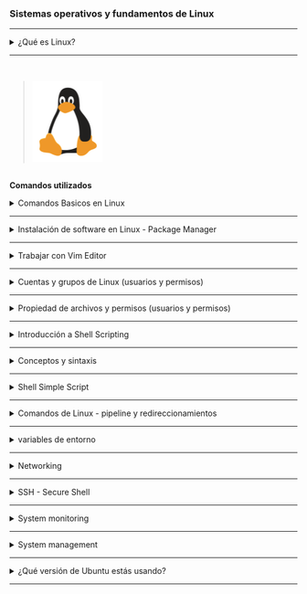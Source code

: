 ###  Sistemas operativos y fundamentos de Linux ###


******

<details>
<summary>¿Qué es Linux? </summary>
<br />

[Doc](https://www.linux.com/what-is-linux/)

</details>

******
<br />

>![linux](linux.png)

##

**Comandos utilizados**

<details>
<summary>Comandos Basicos en Linux </summary>
<br />

Operaciones generales:
- `clear` = Limpia la terminal

Operaciones de directorio:
- `pwd` = Mostrar el directorio actual. Ejemplo :
Output: `/home/$USER`
- `ls` = Listar carpetas y archivos. Ejemplo
 Output: `Desktop  Downloads  Pictures  Documents`
- `cd [dirname]` = Cambie de directorio a `[dir]`
- `mkdir [dirname]` = Hacer o Crear directorio [dirname] 
>Ejemplo:
```
mkdir -p mydir/{colors/{basic,blended},shape,animals/{mammals,reptiles}}`
```

- `cd ..` = Ir al directorio.
Operaciones de archivo:

- `touch [filename]` = Crear filename]
>Solo de Ejemplo:
```
touch Framework/{frontend/{appA/{dockerfileA,conf,src},appB/{dockerfileB,conf,src}},docker-compose,backend/{ServiceA/{consumer,dockerfileA,producer},ServiceB/{consumer,dockerfileB,producer}}}
```
```
Framework
    ├── backend
    │     ├── ServiceA
    │     │     ├── dockerfileA
    │     │     ├── producer
    │     │     └── consumer
    │     └── ServiceB
    │           ├── dockerfileB
    │           ├── producer
    │           └── consumer
    ├── frontend
    │     ├── appA
    │     │     ├── conf
    │     │     ├── src
    │     │     └── dockerfileA
    │     └── appB
    │           ├── conf
    │           ├── src
    │           └── dockerfileB
    └── docker-compose
```



- `rm [filename]` = Eliminar [filename]
- `rm -r [dirname]` = Eleminar un directorio no vacío y todos los archivos en él
- `rm -d [dirname]` or `rmdir [dirname]` = Eliminar un directorio vacío

Navegación en el sistema de archivos:
- `cd usr/local/bin` = Navegar por múltiples dirs (ruta relativa - relativa al directorio actual). Mover al directorio `bin`
- `cd ../..` = Sube 2 jerarquías, así que ve al directorio `usr`
- `cd /usr` = Alternativa para ir a `usr` directamente (ruta absoluta)
- `cd [absolute path]` = Mover a cualquier lugar proporcionando la ruta completa
- `cd $home` = Ir a mi directorio personal (ruta absoluta)
- `cd ~` = Acceso directo alternativo para ir al directorio de inicio
- `ls /etc/network` = Lista de carpetas y archivos del directorio `red`

Más operaciones de archivos y directorios
- `mv [filename] [new_filename]` = Cambiar el nombre del archivo a un nuevo nombre
- `cp -r [dirname] [new_dirname]` = Copiar dirname a new_dirname recursivamente significado incluyendo los archivos
- `cp [filename] [new_filename]` = Copiar nombre de archivo a new_filename

Algunos comandos más útiles 
- `ls -R [dirname]` = Mostrar dirs y archivos, sino también sub dirs y archivos
- `history` = Da una lista de todos los comandos pasados escritos en la sesión de terminal actual
- `history 20` = Mostrar lista de los últimos 20 comandos
- `CTRL + r` = historial de búsqueda

- `CTRL + c` = Orden stop current
- `CTRL + SHIFT + v` = Pegar texto copiado en el terminal
- `ls -a` = Ver archivos ocultos también
- `cat [filename]` = Mostrar el contenido del archivo
- `cat .bash_history` = Mostrar el contenido del archivo
- `cat Documents/java-app/Readme.md` = Mostrar el contenido del archivo

Mostrar información del sistema operativo
- `uname -a` = Mostrar sistema y núcleo
- `cat /etc/os-release` =  Mostrar información del OS 
- `lscpu` = Mostrar información de hardware, p. ej., la CPU que tiene, etc.
- `lsmem` = Mostrar información de memoria


Ejecutar comandos como superusuario
- `sudo [some command]` = Permite a los usuarios regulares ejecutar programas con los privilegios de seguridad del superusuario o root
- `su - admin` = Cambiar de usuario  a admin
</details>


******

<details>
<summary>Instalación de software en Linux - Package Manager </summary>
<br />

Administrador de paquetes de APT:
- `sudo apt search [package_name]` = Buscar un paquete dado
- `sudo apt install [package_name]` = Instalar un paquete dado
- `sudo apt install [package_name] [package_name2]` = Instalar varios paquetes con un comando
- `sudo apt remove [package_name]` = Quitar el paquete instalado
- `sudo apt update` = Actualiza el índice de paquetes. Muestra los últimos cambios desde los repositorios APT


Administrador de paquetes de APT-GET:
- `sudo apt-get install [package_name]` = Instalar paquete con el gestor de paquetes apt-get

Administrador de paquetes de SNAP
- `sudo snap install [package_name]` = Instalar un paquete dado


</details>

******

<details>
<summary> Trabajar con Vim Editor</summary>
<br />

Instalar Vim, si no está disponible:
- `sudo apt install vim` 

Hay 2 modos de:
- Modo de comando: modo predeterminado, todo se interpreta como un comando
- Modo de inserción: Permite introducir texto

Comandos de Vim:
- `vim [filename]` = Abrir archivo con Vim
- `Press i key` = Cambiar al modo de inserción
- `Press esc key` = Cambiar al modo de comando
- `Type :wq` = Escribir archivo en disco y salir de Vim
- `Type :q!` = Salir de Vim sin guardar los cambios
- `Type dd` = Borrar toda la línea
- `Type d10` = Eliminar las siguientes 10 líneas
- `Type u` = Deshacer
- `Type A` = Saltar al final de la línea y cambiar al modo de inserción
- `Type 0` = Saltar al inicio de la línea
- `Type $` = Saltar al final de la línea
- `Type 12G` = Ir a la línea 12
- `Type 16G` = Ir a la línea 16
- `Type /pattern` = Búsqueda de patrón, p.ej. `/nginx`
    - `Type n` = Saltar al próximo partido
    - `Type N` = Buscar en dirección opuesta
- `Type :%s/old/new` = Reemplazar 'viejo' con 'nuevo' en todo el archivo

</details>

******


<details>
<summary> Cuentas y grupos de Linux (usuarios y permisos)</summary>
 <br />

**Ubicaciones de los archivos de control de acceso:**
- /etc/passwd
- /etc/shadow
- /etc/group
<!-- -->
- `sudo adduser [username]` = Crear un nuevo usuario
- `sudo passwd [username]` = Cambiar la contraseña de un usuario
- `su - [username]` = Iniciar sesión como nombre de usuario ('su' = abreviatura de usuario sustituto o conmutador)
- `su -` = iniciar sesión como root

<!-- -->
- `sudo groupadd [groupname]` = Crear nuevo grupo (Sistema asigna el siguiente GID disponible)
- `sudo adduser [username]` = Cambiar al modo de inserción

**Nota 2 diferentes comandos de usuario/grupo:**<br />
`adduser`, `addgroup`, `deluser`,  `delgroup` = Comandos interactivos, más fáciles de usar<br />
`useradd`, `groupadd`,  `userdel`,  `groupdel` = Utilidades de bajo nivel, más información necesita proporcionada por usted mismo

- `sudo usermod [OPTIONS] [username]` = Modificar una cuenta de usuario
- `sudo usermod -g devops $USER` = Asignar `devops` como el grupo principal para el usuario `$USER`
- `sudo delgroup $USER` = Elimina el grupo  `$USER`
- `groups` = Mostrar grupos a los que pertenece el usuario actual registrado
- `groups [username]` = Mostrar grupos del nombre de usuario dado
- `sudo useradd -G devops $USER` = Crear usuario `$USER` y añadir `$USER` al grupo 'devops' (-G = grupo secundario, no primario)
- `sudo gpasswd -d $USER devops` =Elimina usuario `$USER` del grupo 'devops'


</details>

******

<details>
<summary>Propiedad de archivos y permisos (usuarios y permisos) </summary>
 <br />

- `ls -l` = Imprimir archivos en un formato de listado largo, puede ver la propiedad y los permisos del archivo.

**Ownership:**
- `sudo chown [username]:[groupname] [filename]` = cambiar la propiedad
- `sudo chown tom:admin test.txt` = Cambiar la propiedad del archivo 'test.txt' a 'tom' y grupo 'admin'
- `sudo chown admin test.txt` = Cambiar la propiedad del usuario 'test.txt' 'admin
- `sudo chgrp devops test.txt` = Hacer el propietario del grupo 'devops' del archivo test.txt

**Posibles permisos de archivo (simbólico):**
- r = Leer
- w = Escribir
- x = Ejecutar
- '-' = Sin autorización

**Cambiar permisos de archivo para diferentes propietarios**

Los permisos de archivo se pueden cambiar para:
- u = propietario
- g = Grupo
- o = Otros (todos los demás usuarios)

Menos (-) elimina el permiso
- `sudo chmod -x api` = Toma el permiso 'ejecutar' para la carpeta 'api' de todos los propietarios
- `sudo chmod g-w config.yaml` = Quita el permiso de 'escritura' para el archivo 'config.yaml' del grupo 

Más (+) añade permiso
- `sudo chmod g+x config.yaml` = Agregar permiso 'ejecutar' para el archivo 'config.yaml' al grupo 
- `sudo chmod u+x script.sh` = Añadir 'ejecutar' permiso para el archivo 'script.sh' al usuario 
- `sudo chmod o+x script.sh` = Añadir 'ejecutar' permiso para el archivo 'script.sh' a otro 

Cambiar varios permisos para un propietario
- `sudo chmod g=rwx config.yaml` = Asignar permisos 'read write execute' al grupo
- `sudo chmod g=r-- config.yaml` = Asignar solo permiso de 'lectura' al grupo

Cambiar permisos con valores numéricos

Establecer permisos para todos los propietarios con 3 dígitos, 1 dígito para cada propietario_ [Modo Absoluto vs Simbólico](https://docs.oracle.com/cd/E19455-01/805-7229/6j6q8svd8/)

- 0 = Sin permiso
- 1 = Ejecutar
- 2 = Escribir
- 3 = Ejecutar + Escribir
- 4 = Leer
- 5 = Lectura + Ejecución
- 6 = Lectura + Escritura
- 7 = Lectura + Escritura + Ejecución
<!-- -->
- `sudo chmod 777 script.sh` = rwx (Leer, Escribir y Ejecutar) permiso para todos para el archivo 'script.sh'
- `sudo chmod 740 script.sh` = Dar al usuario todos los permisos (7), dar permiso de solo lectura de grupo (4), dar otro no permiso (0)


</details>

******

<details>
<summary>Introducción a Shell Scripting</summary>
 <br />

Cree y abra el archivo setup.sh en el editor vim: <br />
`vim setup.sh`

En el archivo setup.sh:
```sh
#!/bin/bash

echo "Configurar y configurar el servicio"

# save file with 
ESC :wq 

# hacer ejecutable el archivo
chmod u+x setup.sh

# script de ejecución
./setup.sh 
bash setup.sh
```

</details>

******

<details>
<summary> Conceptos y sintaxis </summary>
 <br />

**Variables:**
```sh
#!/bin/bash

echo "Configuración y configuración del servidor"

file_name=config.yaml
config_files=$(ls config)

echo "usando Archivo $file_name para configurar algo"
echo "aquí están todos los archivos de configuración: $config_files"
```

**condiciones:**
```sh
#!/bin/bash

echo "Configuración y configuración del servidor"

file_name=config.yaml
config_dir=$1

if [ -d "$config_dir" ]
then
 echo "lectura del contenido del directorio de configuración"
 config_files=$(ls "$config_dir")
else 
 echo "config dir no encontrado. Crear uno"
 mkdir "$config_dir"
 touch "$config_dir/config.sh"
fi


# ejemplo condicional para comprobar el archivo
# if [ -f "config.yaml" ]

# ejemplo condicional para verificar números
# num_files=xx
# if [ "$num_files" -eq 10 ]

# ejemplo condicional para comprobar cadenas
user_group=$2
if [ "$user_group" == "dev" ]
then 
 echo "configurar el servidor"
elif [ "$user_group" == "admin" ]
then
	echo "administer the server" 
else
 echo "No hay permiso para configurar el servidor. grupo de usuarios incorrecto"
fi

echo "usando Archivo $file_name para configurar algo"
echo "aquí están todos los archivos de configuración: $config_files"
```

**User input:**
```sh
#!/bin/bash

echo "Lectura de la entrada del usuario"

read -p "Por favor introduzca su contraseña: " user_pwd
echo "gracias por tu contraseña $user_pwd"
```

**Parámetros del script:**
```sh
#!/bin/bash

echo "todos los parámetros:: $*"
echo "número de parámetros: $#"

echo "usuario $1"
echo "grupo $2"
```


**Ejecución con parámetros de script:**

`./example.sh name lastname # 2 params`

`./example.sh "name lastname" # 1 param`

`bash example name lastname`

**bucles:**
```sh
#!/bin/bash

echo "todos los parámetros: $*"
echo "número de parámetros: $#"

for param in $*
 do 
  if [ -d "$param" ] 
  then
   echo "ejecutar scripts en la carpeta de configuración"
   ls -l "$param"
  fi 

  echo $param
 done

sum = 0
while true
 do 
	read -p "enter a score" score

  if [ "$score" == "q" ]
  then
   break
  fi

  sum=$(($sum+$score))
  echo "total score: $sum"
 done
```

</details>

******


<details>
<summary> Shell Simple Script  </summary>
 <br />

**Functions:**
```sh
#!/bin/bash

echo "todos los parámetros: $*"
echo "número de parámetros: $#"

for param in $*
 do 
  if [ -d "$param" ] 
  then
   echo "ejecutar scripts en la carpeta de configuración"
   ls -l "$param"
  fi 

  echo $param
 done

# Función de declaración
function sum {
  sum = 0
	while true
	 do 
		read -p "intruduce un puntaje:" score
	
	  if [ "$score" == "q" ]
	  then
	   break
	  fi
	
	  sum=$(($sum+$score))
	  echo "total puntaje: $sum"
	 done
}

# Invocar función
sum

function create_file() {
	file_name=$1
  is_shell_script=$2
  touch $file_name
  echo "archivo $file_name creado" 

  if [ "$is_shell_script" = true ]
  then
		chmod u+x $file_name
		echo "añadido permiso de ejecución"
	fi
}
# Invocar con parámetros diff
create_file test.txt
create_file myfile.yaml
create_file myscript.sh

# Función con valor de retorno
function sum() {
	total=$(($1+$2))
  return $total
}

sum 2 10
result=$?

echo "suma de 2 y 10 es $result"
```
**backup MySQL databases**
```sh
#!/bin/bash
# Simple script to backup MySQL databases

# Parent backup directory
backup_parent_dir="/var/backups/mysql"

# MySQL settings
mysql_user="root"
mysql_password=""

# Read MySQL password from stdin if empty
if [ -z "${mysql_password}" ]; then
  echo -n "Enter MySQL ${mysql_user} password: "
  read -s mysql_password
  echo
fi

# Check MySQL password
echo exit | mysql --user=${mysql_user} --password=${mysql_password} -B 2>/dev/null
if [ "$?" -gt 0 ]; then
  echo "MySQL ${mysql_user} password incorrect"
  exit 1
else
  echo "MySQL ${mysql_user} password correct."
fi

# Create backup directory and set permissions
backup_date=`date +%Y_%m_%d_%H_%M`
backup_dir="${backup_parent_dir}/${backup_date}"
echo "Backup directory: ${backup_dir}"
mkdir -p "${backup_dir}"
chmod 700 "${backup_dir}"

# Get MySQL databases
mysql_databases=`echo 'show databases' | mysql --user=${mysql_user} --password=${mysql_password} -B | sed /^Database$/d`

# Backup and compress each database
for database in $mysql_databases
do
  if [ "${database}" == "information_schema" ] || [ "${database}" == "performance_schema" ]; then
        additional_mysqldump_params="--skip-lock-tables"
  else
        additional_mysqldump_params=""
  fi
  echo "Creating backup of \"${database}\" database"
  mysqldump ${additional_mysqldump_params} --user=${mysql_user} --password=${mysql_password} ${database} | gzip > "${backup_dir}/${database}.gz"
  chmod 600 "${backup_dir}/${database}.gz"
done
```
>run:
```
$ sudo mysql_backup.sh
```

</details>

******

<details>
<summary> Comandos de Linux - pipeline y redireccionamientos</summary>
<br />

**Pipe & Less:**

Pipe comando:
- `|` = Comando de tubería = Canaliza la salida del comando anterior como una entrada al siguiente comando

Less comando:
- $ `less [filename]` = Muestra el contenido de un archivo o una salida de comando, una página a la vez. Y permite navegar hacia adelante y hacia atrás a través del archivo


Diferentes ejemplos de tuberías/casos de uso:
- $ `cat /var/log/syslog | less` = Canaliza la salida del archivo 'syslog' a menos programa.
- $ `ls /usr/bin | less` = Canaliza la salida de `ls` comando 
- $ `history | less` = Canaliza la salida del comando history a menos programa.

**Pipe & Grep:**

>Grep comando:
- $ `grep [pattern]` = Busca un patrón particular de caracteres y muestra todas las líneas que contienen ese patrón

>Más ejemplos de tuberías/casos de uso:
- $ `history | grep sudo` = Busque cualquier comando de comandos de historia, que tienen 'sudo' palabra en ella.
- $ `history | grep "sudo chmod"` = Busque cualquier comando de comandos de historia, que tienen 'sudo chmod' frase en ella.
- $ `history | grep sudo | less` =  La salida de historial pasará la salida a grep y el filtro para 'sudo' y esta salida será nuevamente canalizada o pasada a menos programa.
- $ `ls /usr/bin/ | grep java` = Filtro ls de salida para java.
- $ `cat Documents/java-app/config.yaml | grep ports` = Ver todas las apariciones de 'ports' en el archivo config.yaml.
**Redirecciones en Linux:**
- `>` = Redirect Operator = Toma la salida del comando anterior y la envía a un archivo que usted da.

Diferentes ejemplos de redirecciones/casos de uso:
- $ `history | grep sudo > sudo-commands.txt` = Redirigir la salida a un archivo 'sudo-commands.txt'
- $ `cat sudo-commands.txt > sudo-rm-commands.txt` = Redirigir la salida del archivo 'sudo-commands.txt' al archivo 'sudo-rm-commands.txt'

- $ `history | grep rm > sudo-rm-commands.txt` = Redirigir la salida de comandos de historial filtrado al archivo existente 'sudo-rm-commands.txt'. Nota: El contenido del archivo será _overwritten_
- $ `history | grep rm >> sudo-rm-commands.txt` = Redirigir la salida de comandos de historial filtrado al archivo existente 'sudo-rm-commands.txt'. Nota: El contenido del archivo será _appended_

</details>

******

<details>
<summary>variables de entorno</summary>
<br />

_Las variables almacenan información. Las variables de entorno están disponibles para todo el entorno. _
_Una variable de entorno consiste en _name=value_ pair. _

**Variables de entorno existentes:**
- `SHELL=/bin/bash`= shell por defecto, en este caso bash.
- `HOME=/home/fede`= directorio personal del usuario actual.
- `USER=fede` = usuario actualmente conectado.


<!-- -->
- $ `printenv` = Enumerar todas las variables de entorno.
- $ `printenv | less` = Listar todas las variables de entorno con menos programa.
- $ `printenv [environment variable]` = Valor de visualización de la variable de entorno dada, p.ej. `printenv USER`
- $ `printenv | grep USER` = Filtrar variables de entorno, que tienen 'USER' en el nombre.
<!-- -->
- $ `echo $USER` = Valor de impresión de la variable de entorno USER.

**Cree sus propias variables de entorno:**
- $ `export DB_USERNAME=dbuser` = Establecer la variable de entorno 'DB_USERNAME' con el valor 'dbuser'
- $ `export DB_PASSWORD=secretpwdvalue` = Establecer la variable de entorno 'DB_PASSWORD' con el valor 'secretpwdvalue'
- $ `export DB_NAME=mydb` = Establecer la variable de entorno 'DB_NAME' con el valor 'mydb'
- $ `printenv | grep DB` = Filtrar variables de entorno para caracteres 'DB'
- $ `export DB_NAME=newdbname` = Establecer la variable de entorno 'DB_NAME' en un nuevo valor 'newdbname'

**Eliminar variables de entorno:**
- $ `unset DB_NAME` = Eliminar variable con el nombre 'DB_NAME'

**Variables de entorno persistentes:**

Variables de entorno persistentes con el archivo de configuración específico del shell:
>Las variables de entorno establecidas en la terminal solo están disponibles en la sesión de la terminal actual. _

>Agregue variables de entorno al archivo '~/.bashrc' o al archivo 'rc' de su shell específico. Las variables establecidas en este archivo se cargan cada vez que se introduce un shell de inicio de sesión de bash.
- $ `export DB_USERNAME=dbuser`
- $ `export DB_PASSWORD=secretvl`
- $ `export DB_NAME=mydb`
>En terminal de nuevo:
- $ `source ~/.bashcrc` = Cargar los nuevos env vars en la sesión de shell actual.

>Variables de entorno persistentes en todo el sistema:
- ~./bashrc =específicos del usuario.
- /etc/environment = sistema, lo que significa que todos los usuarios tendrán acceso a las variables.

**Variable de entorno PATH:**
- `PATH=/usr/local/sbin:/usr/local/bin:/usr/sbin:/usr/bin:/sbin:/bin` = Lista de directorios a archivos ejecutables, separados por ':'. Le dice al shell qué directorios buscar para el ejecutable en respuesta a nuestro comando ejecutado.
- `PATH=$PATH:/home/nana` = Anexar la carpeta /home/$USER
al valor $PATH existente.


</details>

******

<details>
<summary>Networking</summary>
<br />

Comandos de red útiles:
- $ `ip`= uno de los comandos básicos. Para configurar nuevos sistemas y asignar IPs a la solución de problemas de sistemas existentes. Puede mostrar información de direcciones, manipular el enrutamiento, además de mostrar varios dispositivos, interfaces y túneles de la red.
- $ `ifconfig`= para configurar y solucionar problemas de redes. Desde entonces ha sido reemplazado por el comando `ip` 
- $ `netstat`= herramienta para imprimir conexiones de red, tablas de enrutamiento, estadísticas de interfaz, conexiones de enmascaramiento y membresías multicast
- $ `ps aux` =
  - ps = muestra información sobre una selección de los procesos activos
  - a =  mostrar procesos para todos los usuarios
  - u = mostrar el usuario/propietario del proceso
  - x = también muestran procesos no conectados a un terminal
- $ `nslookup` = Buscar consultas relacionadas con DNS
- $ `ping` =  Para comprobar la conectividad entre dos nodos

</details>

******

<details>
<summary>SSH - Secure Shell</summary>
<br />

>Connecting via SSH: `ssh username@SSHserver`
- $ `ssh root@129.82.11.93`= Conectar con el usuario root a la dirección del servidor IP
- $ `ssh-keygen -t rsa`= Crear par de claves SSH con algoritmo 'rsa'. El par de claves SSH se almacena en la ubicación predeterminada `~/. ssh`
- $ `ls .ssh/`= Mostrar el contenido de la carpeta . ssh, que tiene.
  - $ `id_rsa` = clave privada.
  - $ `id_rsa.pub` = clave pública.
- $ `ssh -i .ssh/id_rsa root@129.82.11.93` = Conéctese con el usuario root a la dirección de servidor 129.82.11.93 con la ubicación de archivo de clave privada especificada (.ssh/id_rsa = predeterminado, pero puede especificar una diferente como esta)

>Dos archivos utilizados por SSH:
- $ `~/.ssh/known_hosts` = permite al cliente autenticar el servidor para comprobar que no se conecta a un imitador.
- $ `~/.ssh/authorized_keys` = permite al servidor autenticar al usuario.

</details>

******
</details>



<details>
<summary> System monitoring</summary>
<br />

>Instale el paquete de sensores lm:
- $ `sudo apt-get install lm-sensors` = Instale el paquete de sensores lm.
- $ `sudo sensors-detect` = Ejecute el comando de detección de sensores como root.

>Determinará los módulos necesarios y al final le pedirá permiso para agregarlos automáticamente al archivo /etc/modprobe. Si respondió que sí, cárguelos usando el comando:
- $ `sudo service module-init-tools start` = Ejecute el comando de detección de sensores como root.
- $ `sensorst` =  Ahora puede usar el comando de sensores.
</details>

******


<details>
<summary>System management</summary>
<br />

>Cómo determinar el nivel de ejecución actual usando Linux<
- $ `who -r`= Para imprimir el nivel de ejecución actual, ejecute:
- $ `sudo runlevel`= Para imprimir el nivel de ejecución anterior y actual.
</details>

******


</details>



<details>
<summary>¿Qué versión de Ubuntu estás usando?</summary>
<br />

>La forma más fácil de verificar la versión de Ubuntu es usar el comando lsb_release.
- $ `lsb_release -a`= verificar la versión de Ubuntu.
</details>

******